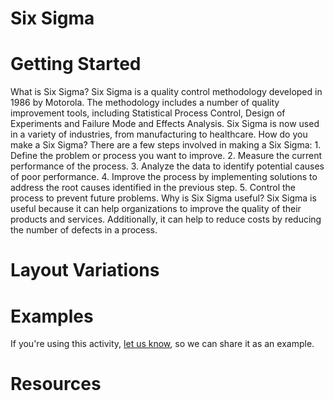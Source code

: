 # Six Sigma

# Getting Started

What is Six Sigma? Six Sigma is a quality control methodology developed in 1986 by Motorola. The methodology includes a number of quality improvement tools, including Statistical Process Control, Design of Experiments and Failure Mode and Effects Analysis. Six Sigma is now used in a variety of industries, from manufacturing to healthcare. How do you make a Six Sigma? There are a few steps involved in making a Six Sigma: 1. Define the problem or process you want to improve. 2. Measure the current performance of the process. 3. Analyze the data to identify potential causes of poor performance. 4. Improve the process by implementing solutions to address the root causes identified in the previous step. 5. Control the process to prevent future problems. Why is Six Sigma useful? Six Sigma is useful because it can help organizations to improve the quality of their products and services. Additionally, it can help to reduce costs by reducing the number of defects in a process.

# Layout Variations
# Examples
If you're using this activity, [let us know](https://github.com/Standards-and-Practices/structured-rapid-development/issues/new?assignees=&labels=documentation&template=example-submission.md&title=Example+of+%5Byour+pattern+here%5D), so we can share it as an example.
# Resources